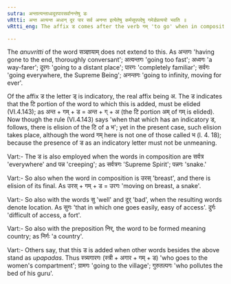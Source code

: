 ```yaml
---
sutra: अन्तात्यन्ताध्वदूरपारसर्वानन्तेषु डः
vRtti: अन्त अत्यन्त अध्वन् दूर पार सर्व अनन्त इत्येतेषु कर्मसूपपदेषु गमेर्डप्रत्ययो भवति ॥
vRtti_eng: The affix ड comes after the verb गम् 'to go' when in composition with the following words as its objects:- अन्त 'end', अत्यन्त 'excessive', अध्वन् 'road', दूर 'far', पार 'across', सर्व 'all' and अनन्त 'endless'.

---
```

The _anuvritti_ of the word सञ्ज्ञायाम् does not extend to this. As अन्तगः 'having gone to the end, thoroughly conversant'; अत्यन्तगः 'going too fast'; अध्वगः 'a way-farer'; दूरगः 'going to a distant place'; पारगः 'completely familiar'; सर्वगः 'going everywhere, the Supreme Being'; अनन्तगः 'going to infinity, moving for ever'.

Of the affix ड the letter ड् is indicatory, the real affix being अ. The ड indicates that the टि portion of the word to which this is added, must be elided (VI.4.143); as अन्त + गम् + ड = अन्त + ग् + अ (the टि portion अम् of गम् is elided). Now though the rule (VI.4.143) says 'when that which has an indicatory ड, follows, there is elision of the टि of a भ'; yet in the present case, such elision takes place, although the word गम् here is not one of those called भ (l. 4. 18); because the presence of ड as an indicatory letter must not be unmeaning.

Vart:- The ड is also employed when the words in composition are सर्वत्र 'everywhere' and पन्न 'creeping'; as सर्वत्रगः 'Supreme Spirit'; पन्नगः 'snake.'

Vart:- So also when the word in composition is उरस् 'breast', and there is elision of its final. As उरस् + गम् + ड = उरगः 'moving on breast, a snake'.

Vart:- So also with the words सु 'well' and दुर् 'bad', when the resulting words denote location. As सुगः 'that in which one goes easily, easy of access'. दुर्गः 'difficult of access, a fort'.

Vart:- So also with the preposition निर्, the word to be formed meaning country; as निर्गः 'a country'.

Vart:- Others say, that this ड is added when other words besides the above stand as _upapadas_. Thus स्त्र्यगारगः (स्त्री + अगार + गम् + ड) 'who goes to the women's compartment'; ग्रामगः 'going to the village'; गुरुतल्पगः 'who pollutes the bed of his guru'.